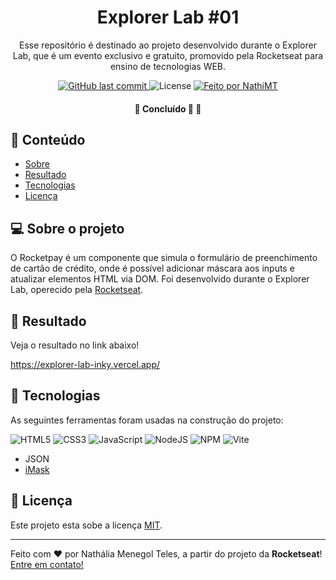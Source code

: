 <h1 align="center"> Explorer Lab #01 </h1>

<p align="center">
Esse repositório é destinado ao projeto desenvolvido durante o Explorer Lab, que é um evento exclusivo e gratuito, promovido pela Rocketseat para ensino de tecnologias WEB.
</p>

<p align="center">

  <a href="https://github.com/NathiMT/explorer-lab/commits/main">
      <img alt="GitHub last commit" src="https://img.shields.io/github/last-commit/NathiMT/explorer-lab/main">
  </a>

  <img alt="License" src="https://img.shields.io/badge/license-MIT-brightgreen">

  <a href="https://github.com/NathiMT">
      <img alt="Feito por NathiMT" src="https://img.shields.io/badge/feito%20por-NathiMT-%237519C1">
  </a>
 
 </p>

<h4 align="center">
	🚧   Concluído 🚀 🚧
</h4>

## 📌 Conteúdo

   * <a href="#-sobre-o-projeto">Sobre</a>
   * <a href="#-resultado">Resultado</a>
   * <a href="#-tecnologias">Tecnologias</a>
   * <a href="#user-content--licença">Licença</a>
   
## 💻 Sobre o projeto

O Rocketpay é um componente que simula o formulário de preenchimento de cartão de crédito, onde é possível adicionar máscara aos inputs e atualizar elementos HTML via DOM. Foi desenvolvido durante o Explorer Lab, operecido pela [Rocketseat](https://www.rocketseat.com.br/).

## 🌟 Resultado

Veja o resultado no link abaixo!

https://explorer-lab-inky.vercel.app/

## 🚀 Tecnologias

As seguintes ferramentas foram usadas na construção do projeto:

![HTML5](https://img.shields.io/badge/HTML5-E34F26?style=for-the-badge&logo=html5&logoColor=white)
![CSS3](https://img.shields.io/badge/CSS3-1572B6?style=for-the-badge&logo=css3&logoColor=white)
![JavaScript](https://img.shields.io/badge/JavaScript-323330?style=for-the-badge&logo=javascript&logoColor=F7DF1E)
![NodeJS](https://img.shields.io/badge/node.js-6DA55F?style=for-the-badge&logo=node.js&logoColor=white)
![NPM](https://img.shields.io/badge/NPM-%23000000.svg?style=for-the-badge&logo=npm&logoColor=white)
![Vite](https://img.shields.io/badge/vite-%23646CFF.svg?style=for-the-badge&logo=vite&logoColor=white)

- JSON
- [iMask](https://imask.js.org)


## 📝 Licença

Este projeto esta sobe a licença [MIT](./LICENSE).

---
Feito com ❤️ por Nathália Menegol Teles, a partir do projeto da **Rocketseat**! [Entre em contato!](https://www.linkedin.com/in/nath%C3%A1lia-menegol-teles-3a66b31a0/)
